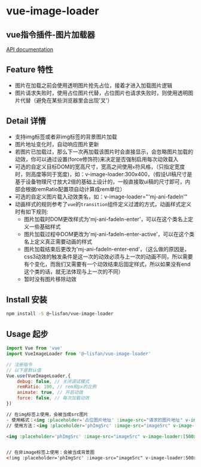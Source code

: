 # vue-image-loader

## vue指令插件-图片加载器

[API documentation](https://lisfan.github.io/vue-image-loader/)

## Feature 特性

- 图片在加载之前会使用透明图片抢先占位，接着才进入加载图片逻辑
- 图片请求失败时，使用占位图片代替，占位图片也请求失败时，则使用透明图片代替（避免在某些浏览器里会出现'叉'）

## Detail 详情

- 支持img标签或者非img标签的背景图片加载
- 图片地址变化时，自动响应图片更新
- 若图片已加载过，那么下一次再加载该图片时会直接显示，会忽略图片加载的动效，你可以通过设置(force修饰符)来决定是否强制启用每次动效载入
- 可选的自定义目标DOM的宽高尺寸，宽高之间使用`x`符风格，（只指定宽度时，则高度等同于宽度)，如：v-image-loader:300x400，（假设UI稿尺寸是基于设备物理尺寸放大2倍的基础上设计的，一般直接取ui稿的尺寸即可，内部会根据remRatio配置项自动计算成rem单位）
- 可选的自定义图片载入动效类名，如：v-image-loader="'mj-ani-fadeIn'"
- 动画样式的规则参考了`vue`的`transition`组件定义过渡的方式，动画样式定义时有如下规则:
  - 图片加载时DOM更改样式为'mj-ani-fadeIn-enter'，可以在这个类名上定义一些基础样式
  - 图片加载过程中DOM更改为'mj-ani-fadeIn-enter-active'，可以在这个类名上定义真正需要动画的样式
  - 图片加载结束后更改为'mj-ani-fadeIn-enter-end'，（这么做的原因是，css3动效的触发条件是这一次的动效必须与上一次的动画不同，所以需要有个变化，而我们又需要有一个动效结束后固定样式，所以如果没有end这个类的话，就无法体现与上一次的不同）
  - 暂时没有图片移除动效

## Install 安装

```bash
npm install -S @~lisfan/vue-image-loader
```

## Usage 起步

```js
import Vue from 'vue'
import VueImageLoader from '@~lisfan/vue-image-loader'

// 注册指令
// 以下是默认值
Vue.use(VueImageLoader,{
    debug: false, // 关闭调试模式
    remRatio: 100, // rem和px的比例
    animate: true, // 开启动效
    force: false, // 每次加载动效
})
```

```html
// 在img标签上使用，会被当成src图片
- 使用格式：<img :placeholder='占位图片地址' :image-src="请求的图片地址" v-image-loader:WIDTHxHEIGHT='动效类名' />
// 使用方法：<img :placeholder='phImgSrc' :image-src="imageSrc" v-image-loader:[[width]x[height]].[force]=[animationClassName] />

<img :placeholder='phImgSrc' :image-src="imageSrc" v-image-loader:[500x300].[force]=[mj-ani-fadeIn] />


// 在非image标签上使用：会被当成背景图
<!img :placeholder='phImgSrc' :image-src="imageSrc" v-image-loader:500x300='mj-ani-fadeIn'></!img>
```